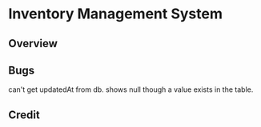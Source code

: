 # Inventory Management System

## Overview
## Bugs

can't get updatedAt from db. shows null though a value exists in the table.

## Credit